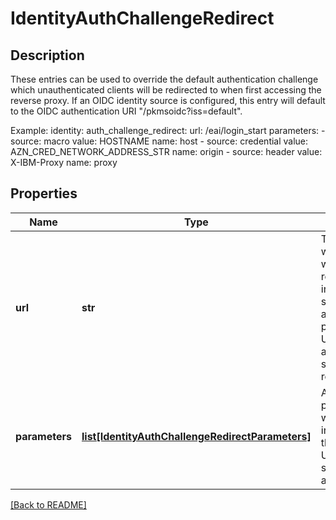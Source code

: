 # IdentityAuthChallengeRedirect

## Description

These entries can be used to override the default authentication challenge which unauthenticated clients will be redirected to when first accessing the reverse proxy.
If an OIDC identity source is configured, this entry will default to the OIDC authentication URI "/pkmsoidc?iss=default".

Example:
identity:
  auth_challenge_redirect:
    url: /eai/login_start
    parameters:
      - source: macro
        value:  HOSTNAME
        name:   host
      - source: credential
        value:  AZN_CRED_NETWORK_ADDRESS_STR
        name:   origin
      - source: header
        value:  X-IBM-Proxy
        name:   proxy


## Properties

Name | Type | Description | Notes
------------ | ------------- | ------------- | -------------
**url** | **str** | The URI which a client will be redirected to in order to start the authentication process. This URI can be absolute or server relative.  | [optional] 
**parameters** | [**list[IdentityAuthChallengeRedirectParameters]**](IdentityAuthChallengeRedirectParameters.md) | Additional parameters which can be included in the redirect URI as query string arguments.  | [optional] 

[[Back to README]](../README.md)



